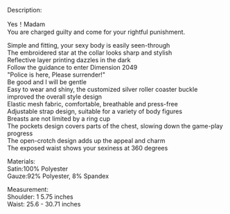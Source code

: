 Description:

Yes！Madam  
You are charged guilty and come for your rightful punishment.  
  
Simple and fitting, your sexy body is easily seen-through  
The embroidered star at the collar looks sharp and stylish  
Reflective layer printing dazzles in the dark  
Follow the guidance to enter Dimension 2049  
"Police is here, Please surrender!"  
Be good and I will be gentle  
Easy to wear and shiny, the customized silver roller coaster buckle improved the overall style design  
Elastic mesh fabric, comfortable, breathable and press-free  
Adjustable strap design, suitable for a variety of body figures  
Breasts are not limited by a ring cup  
The pockets design covers parts of the chest, slowing down the game-play progress  
The open-crotch design adds up the appeal and charm  
The exposed waist shows your sexiness at 360 degrees

Materials:  
Satin:100% Polyester  
Gauze:92% Polyester, 8% Spandex  
  
Measurement:  
Shoulder: 1 5.75 inches  
Waist: 25.6 - 30.71 inches